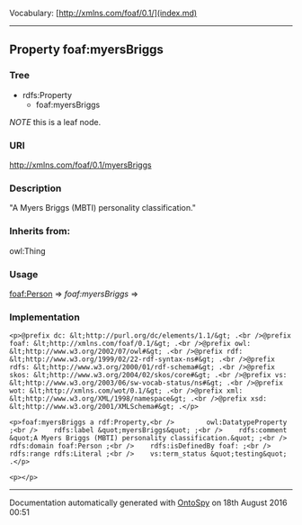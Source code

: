 Vocabulary: [http://xmlns.com/foaf/0.1/](index.md) 



---	
	




    


## Property foaf:myersBriggs


### Tree

* rdfs:Property
    * foaf:myersBriggs





*NOTE* this is a leaf node.


### URI
http://xmlns.com/foaf/0.1/myersBriggs

### Description
&quot;A Myers Briggs (MBTI) personality classification.&quot;


### Inherits from:
owl:Thing



### Usage


[foaf:Person](class-14-foafperson.md) 
=&gt;&nbsp;_foaf:myersBriggs_&nbsp;=&gt;&nbsp;[](.md)

### Implementation
```
<p>@prefix dc: &lt;http://purl.org/dc/elements/1.1/&gt; .<br />@prefix foaf: &lt;http://xmlns.com/foaf/0.1/&gt; .<br />@prefix owl: &lt;http://www.w3.org/2002/07/owl#&gt; .<br />@prefix rdf: &lt;http://www.w3.org/1999/02/22-rdf-syntax-ns#&gt; .<br />@prefix rdfs: &lt;http://www.w3.org/2000/01/rdf-schema#&gt; .<br />@prefix skos: &lt;http://www.w3.org/2004/02/skos/core#&gt; .<br />@prefix vs: &lt;http://www.w3.org/2003/06/sw-vocab-status/ns#&gt; .<br />@prefix wot: &lt;http://xmlns.com/wot/0.1/&gt; .<br />@prefix xml: &lt;http://www.w3.org/XML/1998/namespace&gt; .<br />@prefix xsd: &lt;http://www.w3.org/2001/XMLSchema#&gt; .</p>

<p>foaf:myersBriggs a rdf:Property,<br />        owl:DatatypeProperty ;<br />    rdfs:label &quot;myersBriggs&quot; ;<br />    rdfs:comment &quot;A Myers Briggs (MBTI) personality classification.&quot; ;<br />    rdfs:domain foaf:Person ;<br />    rdfs:isDefinedBy foaf: ;<br />    rdfs:range rdfs:Literal ;<br />    vs:term_status &quot;testing&quot; .</p>

<p></p>
```










---

Documentation automatically generated with [OntoSpy](http://ontospy.readthedocs.org/ "Open") on 18th August 2016 00:51